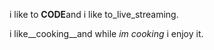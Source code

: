 i like to **CODE**and i like to_live_streaming.
 
  i like__cooking__and while *im cooking* i enjoy it.
